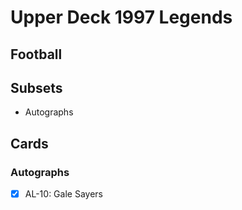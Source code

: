 # Upper Deck 1997 Legends
## Football

## Subsets

- Autographs

## Cards

### Autographs
- [x] AL-10: Gale Sayers<br>
